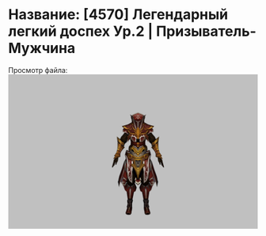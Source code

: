 # Название: [4570] Легендарный легкий доспех Ур.2 | Призыватель-Мужчина

Просмотр файла:
![p080020.png](p080020.png)